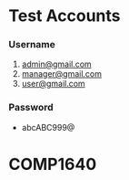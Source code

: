 # Test Accounts
### Username
1. admin@gmail.com
2. manager@gmail.com
3. user@gmail.com
### Password
- abcABC999@

# COMP1640

